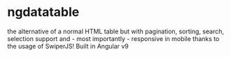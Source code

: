 # ngdatatable
the alternative of a normal HTML table but with pagination, sorting, search, selection support and - most importantly - responsive in mobile thanks to the usage of SwiperJS! Built in Angular v9
